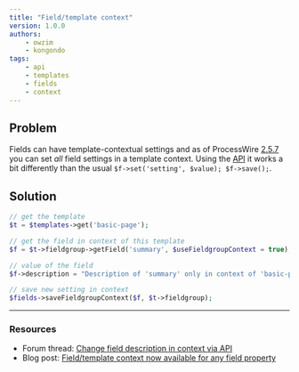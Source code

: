 ```yaml
---
title: "Field/template context"
version: 1.0.0
authors:
    - owzim
    - kongondo
tags:
    - api
    - templates
    - fields
    - context
---
```


## Problem

Fields can have template-contextual settings and as of ProcessWire [2.5.7](http://processwire.com/blog/posts/processwire-2.5.7-core-updates/) you can set _all_ field settings in a template context. Using the [API](https://processwire.com/api/) it works a bit differently than the usual `$f->set('setting', $value); $f->save();`.

## Solution

```php
// get the template
$t = $templates->get('basic-page');

// get the field in context of this template
$f = $t->fieldgroup->getField('summary', $useFieldgroupContext = true);

// value of the field
$f->description = "Description of 'summary' only in context of 'basic-page'";

// save new setting in context
$fields->saveFieldgroupContext($f, $t->fieldgroup);
```

---

### Resources

-   Forum thread: [Change field description in context via API](https://processwire.com/talk/topic/6656-change-field-description-in-context-via-api/?p=65139)
-   Blog post: [Field/template context now available for any field property](http://processwire.com/blog/posts/processwire-2.5.7-core-updates/#field-template-context-now-available-for-any-field-property)
